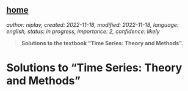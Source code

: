 [home](./index.md)
-------------------

*author: niplav, created: 2022-11-18, modified: 2022-11-18, language: english, status: in progress, importance: 2, confidence: likely*

> __Solutions to the textbook “Time Series: Theory and Methods”.__

Solutions to “Time Series: Theory and Methods”
==============================================
